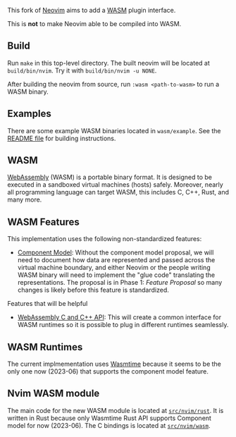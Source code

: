 This fork of [Neovim](https://github.com/neovim/neovim) aims to add a
[WASM](https://webassembly.org/) plugin interface.

This is **not** to make Neovim able to be compiled into WASM.

Build
--------
Run `make` in this top-level directory. The built neovim will be located at
`build/bin/nvim`. Try it with `build/bin/nvim -u NONE`.

After building the neovim from source, run `:wasm <path-to-wasm>` to run a WASM
binary.


Examples
--------

There are some example WASM binaries located in `wasm/example`. See the [README
file](wasm/example/README.md) for building instructions.

WASM
--------

[WebAssembly](https://webassembly.org/) (WASM) is a portable binary format. It
is designed to be executed in a sandboxed virtual machines (hosts) safely.
Moreover, nearly all programming language can target WASM, this includes C, C++,
Rust, and many more.

WASM Features
--------

This implementation uses the following non-standardized features:

* [Component Model](https://github.com/WebAssembly/component-model): Without
  the component model proposal, we will need to document how data are
  represented and passed across the virtual machine boundary, and either Neovim
  or the people writing WASM binary will need to implement the "glue code"
  translating the representations. The proposal is in Phase 1: *Feature
  Proposal* so many changes is likely before this feature is standardized.

Features that will be helpful

* [WebAssembly C and C++ API](https://github.com/WebAssembly/wasm-c-api): This
  will create a common interface for WASM runtimes so it is possible to
  plug in different runtimes seamlessly.

WASM Runtimes
--------

The current implmementation uses
[Wasmtime](https://github.com/bytecodealliance/wasmtime) because it seems to be
the only one now (2023-06) that supports the component model feature.

Nvim WASM module
--------

The main code for the new WASM module is located at
[`src/nvim/rust`](src/nvim/rust). It is written in Rust because only Wasmtime
Rust API supports Component model for now (2023-06). The C bindings is located
at [`src/nvim/wasm`](src/nvim/wasm).


<!-- vim: set tw=80: -->
